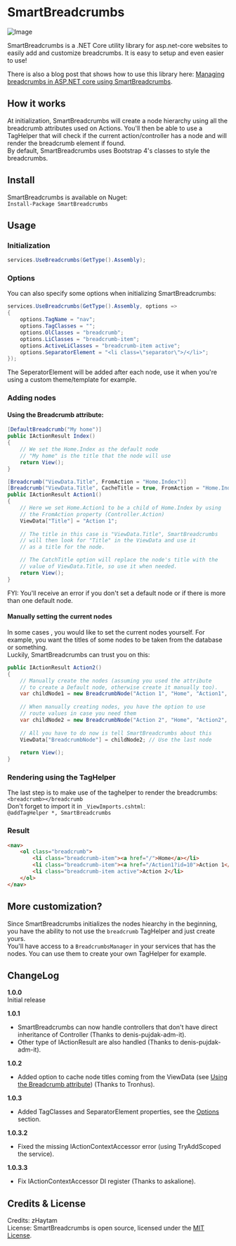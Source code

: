 
# SmartBreadcrumbs

![Image](https://i.imgur.com/zLgObJh.png)

SmartBreadcrumbs is a .NET Core utility library for asp.net-core websites to easily add and customize breadcrumbs. It is easy to setup and even easier to use!

There is also a blog post that shows how to use this library here: [Managing breadcrumbs in ASP.NET core using SmartBreadcrumbs](https://blog.zhaytam.com/2018/06/24/asp-net-core-using-smartbreadcrumbs/).

## How it works

At initialization, SmartBreadcrumbs will create a node hierarchy using all the breadcrumb attributes used on Actions. You'll then be able to use a TagHelper that will check if the current action/controller has a node and will render the breadcrumb element if found.  
By default, SmartBreadcrumbs uses Bootstrap 4's classes to style the breadcrumbs.

## Install

SmartBreadcrumbs is available on Nuget:  
`Install-Package SmartBreadcrumbs`

## Usage

### Initialization

```csharp
services.UseBreadcrumbs(GetType().Assembly);
```

### Options

You can also specify some options when initializing SmartBreadcrumbs:
```csharp
services.UseBreadcrumbs(GetType().Assembly, options =>
{
	options.TagName = "nav";
	options.TagClasses = "";
	options.OlClasses = "breadcrumb";
	options.LiClasses = "breadcrumb-item";
	options.ActiveLiClasses = "breadcrumb-item active";
	options.SeparatorElement = "<li class=\"separator\">/</li>";
});
```
The SeperatorElement will be added after each node, use it when you're using a custom theme/template for example.

### Adding nodes

#### Using the Breadcrumb attribute:

```csharp
[DefaultBreadcrumb("My home")]
public IActionResult Index()
{
	// We set the Home.Index as the default node
	// "My home" is the title that the node will use
	return View();
}

[Breadcrumb("ViewData.Title", FromAction = "Home.Index")]
[Breadcrumb("ViewData.Title", CacheTitle = true, FromAction = "Home.Index")]
public IActionResult Action1()
{
	// Here we set Home.Action1 to be a child of Home.Index by using
	// the FromAction property (Controller.Action)
	ViewData["Title"] = "Action 1";
	
	// The title in this case is "ViewData.Title", SmartBreadcrumbs
	// will then look for "Title" in the ViewData and use it
	// as a title for the node.

	// The CatchTitle option will replace the node's title with the
	// value of ViewData.Title, so use it when needed.
	return View();
}
```

FYI: You'll receive an error if you don't set a default node or if there is more than one default node.

#### Manually setting the current nodes

In some cases , you would like to set the current nodes yourself. For example, you want the titles of some nodes to be taken from the database or something.  
Luckily, SmartBreadcrumbs can trust you on this:
```csharp
public IActionResult Action2()
{
	// Manually create the nodes (assuming you used the attribute
	// to create a Default node, otherwise create it manually too).
	var childNode1 = new BreadcrumbNode("Action 1", "Home", "Action1", null, new { id = 10 });
	
	// When manually creating nodes, you have the option to use
	// route values in case you need them
	var childNode2 = new BreadcrumbNode("Action 2", "Home", "Action2", childNode1);
	
	// All you have to do now is tell SmartBreadcrumbs about this
	ViewData["BreadcrumbNode"] = childNode2; // Use the last node
	
	return View();
}
```

### Rendering using the TagHelper

The last step is to make use of the taghelper to render the breadcrumbs:  
`<breadcrumb></breadcrumb`  
Don't forget to import it in `_ViewImports.cshtml`:  
`@addTagHelper *, SmartBreadcrumbs`

### Result

```html
<nav>
	<ol class="breadcrumb">
		<li class="breadcrumb-item"><a href="/">Home</a></li>
		<li class="breadcrumb-item"><a href="/Action1?id=10">Action 1</a></li>
		<li class="breadcrumb-item active">Action 2</li>
	</ol>
</nav>
```

## More customization?

Since SmartBreadcrumbs initializes the nodes hiearchy in the beginning, you have the ability to not use the `breadcrumb` TagHelper and just create yours.  
You'll have access to a `BreadcrumbsManager` in your services that has the nodes. You can use them to create your own TagHelper for example.

## ChangeLog

**1.0.0**  
Initial release

**1.0.1**
- SmartBreadcrumbs can now handle controllers that don't have direct inheritance of Controller (Thanks to denis-pujdak-adm-it).
- Other type of IActionResult are also handled (Thanks to denis-pujdak-adm-it).

**1.0.2**
- Added option to cache node titles coming from the ViewData (see [Using the Breadcrumb attribute](https://github.com/zHaytam/SmartBreadcrumbs#using-the-breadcrumb-attribute)) (Thanks to Tronhus).

**1.0.3**
- Added TagClasses and SeparatorElement properties, see the [Options](https://github.com/zHaytam/SmartBreadcrumbs#options) section.

**1.0.3.2**
- Fixed the missing IActionContextAccessor error (using TryAddScoped the service).

**1.0.3.3**
- Fix IActionContextAccessor DI register (Thanks to askalione).

## Credits & License

Credits: zHaytam  
License: SmartBreadcrumbs is open source, licensed under the [MIT License](https://github.com/zHaytam/SmartBreadcrumbs/blob/master/LICENSE).
